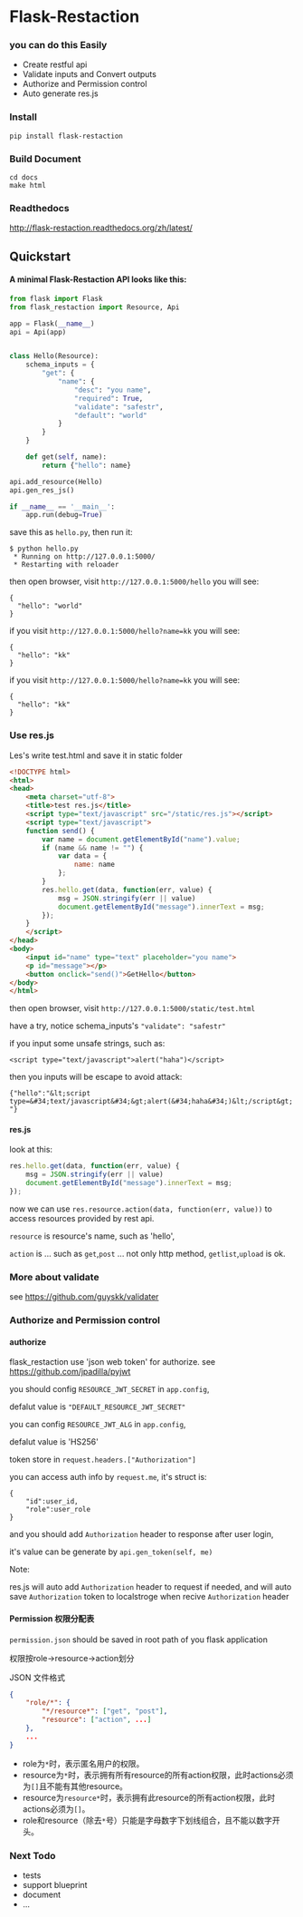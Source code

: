 # Flask-Restaction

### you can do this Easily

- Create restful api 
- Validate inputs and Convert outputs
- Authorize and Permission control
- Auto generate res.js


### Install
    
    pip install flask-restaction


### Build Document

    cd docs
    make html

### Readthedocs

http://flask-restaction.readthedocs.org/zh/latest/

## Quickstart

#### A minimal Flask-Restaction API looks like this:

```python
from flask import Flask
from flask_restaction import Resource, Api

app = Flask(__name__)
api = Api(app)


class Hello(Resource):
    schema_inputs = {
        "get": {
            "name": {
                "desc": "you name",
                "required": True,
                "validate": "safestr",
                "default": "world"
            }
        }
    }

    def get(self, name):
        return {"hello": name}

api.add_resource(Hello)
api.gen_res_js()

if __name__ == '__main__':
    app.run(debug=True)

```
save this as `hello.py`, then run it: 

    $ python hello.py
     * Running on http://127.0.0.1:5000/
     * Restarting with reloader

then open browser, visit `http://127.0.0.1:5000/hello`
you will see: 

    {
      "hello": "world"
    }

if you visit `http://127.0.0.1:5000/hello?name=kk`
you will see: 

    {
      "hello": "kk"
    }

if you visit `http://127.0.0.1:5000/hello?name=kk`
you will see: 

    {
      "hello": "kk"
    }

### Use res.js

Les's write test.html and save it in static folder

```html
<!DOCTYPE html>
<html>
<head>
    <meta charset="utf-8">
    <title>test res.js</title>
    <script type="text/javascript" src="/static/res.js"></script>
    <script type="text/javascript">
    function send() {
        var name = document.getElementById("name").value;
        if (name && name != "") {
            var data = {
                name: name
            };
        }
        res.hello.get(data, function(err, value) {
            msg = JSON.stringify(err || value)
            document.getElementById("message").innerText = msg;
        });
    }
    </script>
</head>
<body>
    <input id="name" type="text" placeholder="you name">
    <p id="message"></p>
    <button onclick="send()">GetHello</button>
</body>
</html>
```
then open browser, visit `http://127.0.0.1:5000/static/test.html`

have a try, notice schema_inputs's `"validate": "safestr"`

if you input some unsafe strings, such as: 

`<script type="text/javascript">alert("haha")</script>`

then you inputs will be escape to avoid attack:

`{"hello":"&lt;script type=&#34;text/javascript&#34;&gt;alert(&#34;haha&#34;)&lt;/script&gt;"}`

#### res.js

look at this:

```javascript
res.hello.get(data, function(err, value) {
    msg = JSON.stringify(err || value)
    document.getElementById("message").innerText = msg;
});
```

now we can use `res.resource.action(data, function(err, value))` to access resources provided by rest api.

`resource` is resource's name, such as 'hello',

`action` is ... such as `get`,`post` ... not only http method, `getlist`,`upload` is ok.

### More about validate

see <https://github.com/guyskk/validater>

### Authorize and Permission control

#### authorize

flask_restaction use 'json web token' for authorize.
see <https://github.com/jpadilla/pyjwt>

you should config `RESOURCE_JWT_SECRET` in `app.config`,

defalut value is `"DEFAULT_RESOURCE_JWT_SECRET"`

you can config `RESOURCE_JWT_ALG` in `app.config`,

defalut value is 'HS256'

token store in `request.headers.["Authorization"]`

you can access auth info by `request.me`, it's struct is:

    {
        "id":user_id, 
        "role":user_role
    }

and you should add `Authorization` header to response after user login, 

it's value can be generate by `api.gen_token(self, me)`

Note:

res.js will auto add `Authorization` header to request if needed, and will auto save `Authorization` token to localstroge when recive `Authorization` header


#### Permission 权限分配表

`permission.json` should be saved in root path of you flask application

权限按role->resource->action划分

JSON 文件格式
```json
{
    "role/*": {
        "*/resource*": ["get", "post"],
        "resource": ["action", ...]
    },
    ...
}
```
- role为`*`时，表示匿名用户的权限。
- resource为`*`时，表示拥有所有resource的所有action权限，此时actions必须为`[]`且不能有其他resource。
- resource为`resource*`时，表示拥有此resource的所有action权限，此时actions必须为`[]`。
- role和resource（除去`*`号）只能是字母数字下划线组合，且不能以数字开头。


### Next Todo

- tests 
- support blueprint
- document
- ...
